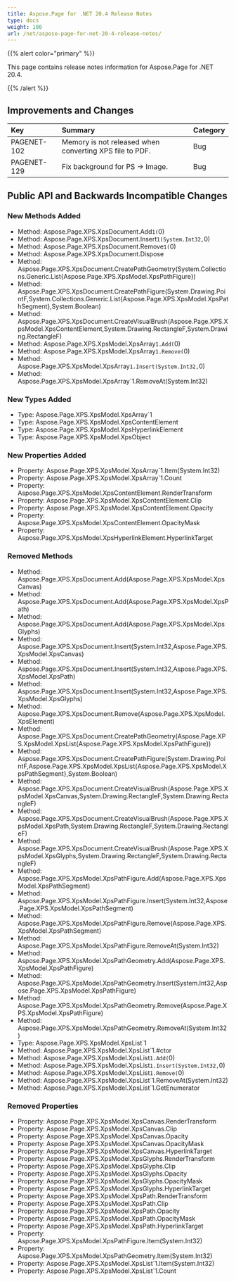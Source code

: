 ```yaml
---
title: Aspose.Page for .NET 20.4 Release Notes
type: docs
weight: 100
url: /net/aspose-page-for-net-20-4-release-notes/
---
```


{{% alert color="primary" %}}

This page contains release notes information for Aspose.Page for .NET 20.4.

{{% /alert %}}
## **Improvements and Changes**

|**Key**|**Summary**|**Category**|
| :- | :- | :- |
|PAGENET-102|Memory is not released when converting XPS file to PDF.|Bug|
|PAGENET-129|Fix background for PS -> Image.|Bug|
## **Public API and Backwards Incompatible Changes**
### **New Methods Added**
- Method: Aspose.Page.XPS.XpsDocument.Add``1(``0)
- Method: Aspose.Page.XPS.XpsDocument.Insert``1(System.Int32,``0)
- Method: Aspose.Page.XPS.XpsDocument.Remove``1(``0)
- Method: Aspose.Page.XPS.XpsDocument.Dispose
- Method: Aspose.Page.XPS.XpsDocument.CreatePathGeometry(System.Collections.Generic.List{Aspose.Page.XPS.XpsModel.XpsPathFigure})
- Method: Aspose.Page.XPS.XpsDocument.CreatePathFigure(System.Drawing.PointF,System.Collections.Generic.List{Aspose.Page.XPS.XpsModel.XpsPathSegment},System.Boolean)
- Method: Aspose.Page.XPS.XpsDocument.CreateVisualBrush(Aspose.Page.XPS.XpsModel.XpsContentElement,System.Drawing.RectangleF,System.Drawing.RectangleF)
- Method: Aspose.Page.XPS.XpsModel.XpsArray`1.Add(`0)
- Method: Aspose.Page.XPS.XpsModel.XpsArray`1.Remove(`0)
- Method: Aspose.Page.XPS.XpsModel.XpsArray`1.Insert(System.Int32,`0)
- Method: Aspose.Page.XPS.XpsModel.XpsArray`1.RemoveAt(System.Int32)
### **New Types Added**
- Type: Aspose.Page.XPS.XpsModel.XpsArray`1
- Type: Aspose.Page.XPS.XpsModel.XpsContentElement
- Type: Aspose.Page.XPS.XpsModel.XpsHyperlinkElement
- Type: Aspose.Page.XPS.XpsModel.XpsObject
### **New Properties Added**
- Property: Aspose.Page.XPS.XpsModel.XpsArray`1.Item(System.Int32)
- Property: Aspose.Page.XPS.XpsModel.XpsArray`1.Count
- Property: Aspose.Page.XPS.XpsModel.XpsContentElement.RenderTransform
- Property: Aspose.Page.XPS.XpsModel.XpsContentElement.Clip
- Property: Aspose.Page.XPS.XpsModel.XpsContentElement.Opacity
- Property: Aspose.Page.XPS.XpsModel.XpsContentElement.OpacityMask
- Property: Aspose.Page.XPS.XpsModel.XpsHyperlinkElement.HyperlinkTarget
### **Removed Methods**
- Method: Aspose.Page.XPS.XpsDocument.Add(Aspose.Page.XPS.XpsModel.XpsCanvas)
- Method: Aspose.Page.XPS.XpsDocument.Add(Aspose.Page.XPS.XpsModel.XpsPath)
- Method: Aspose.Page.XPS.XpsDocument.Add(Aspose.Page.XPS.XpsModel.XpsGlyphs)
- Method: Aspose.Page.XPS.XpsDocument.Insert(System.Int32,Aspose.Page.XPS.XpsModel.XpsCanvas)
- Method: Aspose.Page.XPS.XpsDocument.Insert(System.Int32,Aspose.Page.XPS.XpsModel.XpsPath)
- Method: Aspose.Page.XPS.XpsDocument.Insert(System.Int32,Aspose.Page.XPS.XpsModel.XpsGlyphs)
- Method: Aspose.Page.XPS.XpsDocument.Remove(Aspose.Page.XPS.XpsModel.XpsElement)
- Method: Aspose.Page.XPS.XpsDocument.CreatePathGeometry(Aspose.Page.XPS.XpsModel.XpsList{Aspose.Page.XPS.XpsModel.XpsPathFigure})
- Method: Aspose.Page.XPS.XpsDocument.CreatePathFigure(System.Drawing.PointF,Aspose.Page.XPS.XpsModel.XpsList{Aspose.Page.XPS.XpsModel.XpsPathSegment},System.Boolean)
- Method: Aspose.Page.XPS.XpsDocument.CreateVisualBrush(Aspose.Page.XPS.XpsModel.XpsCanvas,System.Drawing.RectangleF,System.Drawing.RectangleF)
- Method: Aspose.Page.XPS.XpsDocument.CreateVisualBrush(Aspose.Page.XPS.XpsModel.XpsPath,System.Drawing.RectangleF,System.Drawing.RectangleF)
- Method: Aspose.Page.XPS.XpsDocument.CreateVisualBrush(Aspose.Page.XPS.XpsModel.XpsGlyphs,System.Drawing.RectangleF,System.Drawing.RectangleF)
- Method: Aspose.Page.XPS.XpsModel.XpsPathFigure.Add(Aspose.Page.XPS.XpsModel.XpsPathSegment)
- Method: Aspose.Page.XPS.XpsModel.XpsPathFigure.Insert(System.Int32,Aspose.Page.XPS.XpsModel.XpsPathSegment)
- Method: Aspose.Page.XPS.XpsModel.XpsPathFigure.Remove(Aspose.Page.XPS.XpsModel.XpsPathSegment)
- Method: Aspose.Page.XPS.XpsModel.XpsPathFigure.RemoveAt(System.Int32)
- Method: Aspose.Page.XPS.XpsModel.XpsPathGeometry.Add(Aspose.Page.XPS.XpsModel.XpsPathFigure)
- Method: Aspose.Page.XPS.XpsModel.XpsPathGeometry.Insert(System.Int32,Aspose.Page.XPS.XpsModel.XpsPathFigure)
- Method: Aspose.Page.XPS.XpsModel.XpsPathGeometry.Remove(Aspose.Page.XPS.XpsModel.XpsPathFigure)
- Method: Aspose.Page.XPS.XpsModel.XpsPathGeometry.RemoveAt(System.Int32)
- Type: Aspose.Page.XPS.XpsModel.XpsList`1
- Method: Aspose.Page.XPS.XpsModel.XpsList`1.#ctor
- Method: Aspose.Page.XPS.XpsModel.XpsList`1.Add(`0)
- Method: Aspose.Page.XPS.XpsModel.XpsList`1.Insert(System.Int32,`0)
- Method: Aspose.Page.XPS.XpsModel.XpsList`1.Remove(`0)
- Method: Aspose.Page.XPS.XpsModel.XpsList`1.RemoveAt(System.Int32)
- Method: Aspose.Page.XPS.XpsModel.XpsList`1.GetEnumerator
### **Removed Properties**
- Property: Aspose.Page.XPS.XpsModel.XpsCanvas.RenderTransform
- Property: Aspose.Page.XPS.XpsModel.XpsCanvas.Clip
- Property: Aspose.Page.XPS.XpsModel.XpsCanvas.Opacity
- Property: Aspose.Page.XPS.XpsModel.XpsCanvas.OpacityMask
- Property: Aspose.Page.XPS.XpsModel.XpsCanvas.HyperlinkTarget
- Property: Aspose.Page.XPS.XpsModel.XpsGlyphs.RenderTransform
- Property: Aspose.Page.XPS.XpsModel.XpsGlyphs.Clip
- Property: Aspose.Page.XPS.XpsModel.XpsGlyphs.Opacity
- Property: Aspose.Page.XPS.XpsModel.XpsGlyphs.OpacityMask
- Property: Aspose.Page.XPS.XpsModel.XpsGlyphs.HyperlinkTarget
- Property: Aspose.Page.XPS.XpsModel.XpsPath.RenderTransform
- Property: Aspose.Page.XPS.XpsModel.XpsPath.Clip
- Property: Aspose.Page.XPS.XpsModel.XpsPath.Opacity
- Property: Aspose.Page.XPS.XpsModel.XpsPath.OpacityMask
- Property: Aspose.Page.XPS.XpsModel.XpsPath.HyperlinkTarget
- Property: Aspose.Page.XPS.XpsModel.XpsPathFigure.Item(System.Int32)
- Property: Aspose.Page.XPS.XpsModel.XpsPathGeometry.Item(System.Int32)
- Property: Aspose.Page.XPS.XpsModel.XpsList`1.Item(System.Int32)
- Property: Aspose.Page.XPS.XpsModel.XpsList`1.Count
